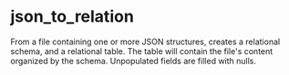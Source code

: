 json_to_relation
================

From a file containing one or more JSON structures, creates a relational schema, and a relational table. The table will contain the file's content organized by the schema. Unpopulated fields are filled with nulls.
